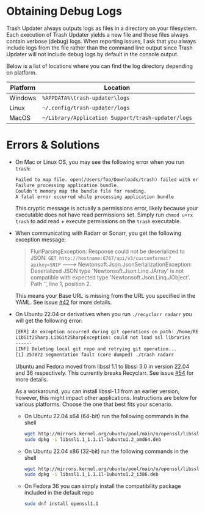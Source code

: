 # Obtaining Debug Logs

Trash Updater always outputs logs as files in a directory on your filesystem. Each execution of
Trash Updater yields a new file and those files always contain verbose (debug) logs. When reporting
issues, I ask that you always include logs from the file rather than the command line output since
Trash Updater will not include debug logs by default in the console output.

Below is a list of locations where you can find the log directory depending on platform.

| Platform | Location                                           |
| -------- | -------------------------------------------------- |
| Windows  | `%APPDATA%\trash-updater\logs`                     |
| Linux    | `~/.config/trash-updater/logs`                     |
| MacOS    | `~/Library/Application Support/trash-updater/logs` |

# Errors & Solutions

* On Mac or Linux OS, you may see the following error when you run `trash`:

  ```txt
  Failed to map file. open(/Users/foo/Downloads/trash) failed with error 13
  Failure processing application bundle.
  Couldn't memory map the bundle file for reading.
  A fatal error occurred while processing application bundle
  ```

  This cryptic message is actually a permissions error, likely because your executable does not have
  read permissions set. Simply run `chmod u+rx trash` to add read + execute permissions on the
  `trash` executable.

* When communicating with Radarr or Sonarr, you get the following exception message:

  > FlurlParsingException: Response could not be deserialized to JSON: `GET
  > http://hostname:6767/api/v3/customformat?apikey=SNIP` --->
  > Newtonsoft.Json.JsonSerializationException: Deserialized JSON type
  > 'Newtonsoft.Json.Linq.JArray' is not compatible with expected type
  > 'Newtonsoft.Json.Linq.JObject'. Path '', line 1, position 2.

  This means your Base URL is missing from the URL you specified in the YAML. See issue [#42] for
  more details.

* On Ubuntu 22.04 or derivatives when you run `./recyclarr radarr` you will get the following error:

  ```txt
  [ERR] An exception occurred during git operations on path: /home/REDACTED/.config/trash-updater/repo
  LibGit2Sharp.LibGit2SharpException: could not load ssl libraries
  ------
  [INF] Deleting local git repo and retrying git operation...
  [1] 257872 segmentation fault (core dumped) ./trash radarr
  ```

  Ubuntu and Fedora moved from libssl 1.1 to libssl 3.0 in version 22.04 and 36 respectively. This
  currently breaks Recyclarr. See issue [#54] for more details.

  As a workaround, you can install libssl-1.1 from an earlier version, however, this might impact
  other applications. Instructions are below for various platforms. Choose the one that best fits
  your scenario.

  * On Ubuntu 22.04 x64 (64-bit) run the following commands in the shell

    ```sh
    wget http://mirrors.kernel.org/ubuntu/pool/main/o/openssl/libssl1.1_1.1.1l-1ubuntu1.2_amd64.deb
    sudo dpkg -i libssl1.1_1.1.1l-1ubuntu1.2_amd64.deb
    ```

  * On Ubuntu 22.04 x86 (32-bit) run the following commands in the shell

    ```sh
    wget http://mirrors.kernel.org/ubuntu/pool/main/o/openssl/libssl1.1_1.1.1l-1ubuntu1.2_i386.deb
    sudo dpkg -i libssl1.1_1.1.1l-1ubuntu1.2_i386.deb
    ```

  * On Fedora 36 you can simply install the compatibility package included in the default repo

    ```sh
    sudo dnf install openssl1.1
    ```

[#42]: https://github.com/rcdailey/trash-updater/issues/42
[#54]: https://github.com/rcdailey/trash-updater/issues/54
